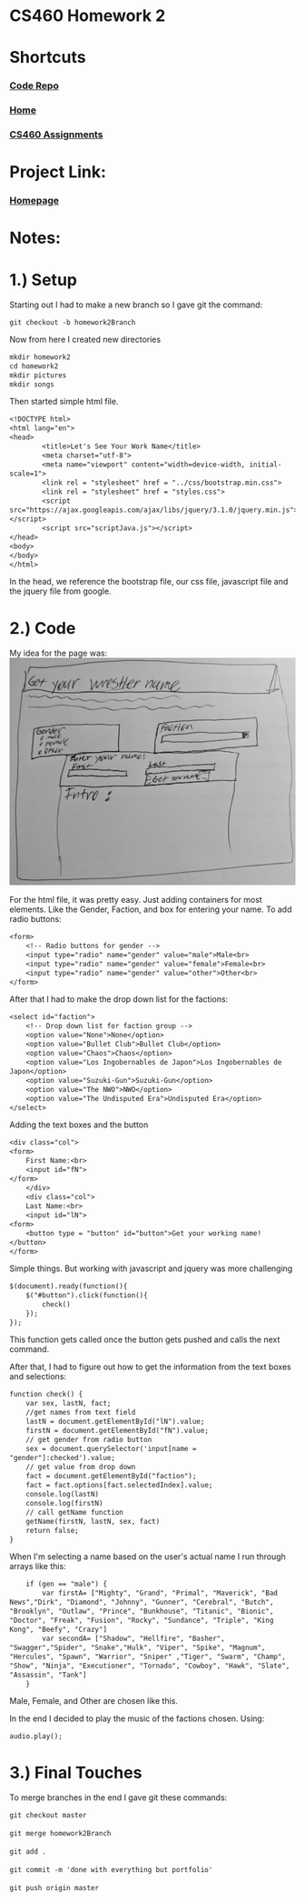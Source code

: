 # CS460 Homework 2

# Shortcuts
### [Code Repo](https://github.com/joshua-martinez95/joshua-martinez95.github.io/tree/master/homework2) 
### [Home](../index.md) 
### [CS460 Assignments](portMain-cs460.md) 

# Project Link:

### [Homepage](../homework2/index.html)

# Notes:

# 1.) Setup
Starting out I had to make a new branch so I gave git the command:
```
git checkout -b homework2Branch
```
Now from here I created new directories

```
mkdir homework2
cd homework2
mkdir pictures
mkdir songs
```

Then started simple html file.

```
<!DOCTYPE html>
<html lang="en">
<head>
        <title>Let's See Your Work Name</title>
        <meta charset="utf-8">
        <meta name="viewport" content="width=device-width, initial-scale=1">
        <link rel = "stylesheet" href = "../css/bootstrap.min.css">
        <link rel = "stylesheet" href = "styles.css">
        <script src="https://ajax.googleapis.com/ajax/libs/jquery/3.1.0/jquery.min.js"></script>
        <script src="scriptJava.js"></script>
</head>
<body>
</body>
</html>
```
In the head, we reference the bootstrap file, our css file, javascript file and the jquery file from google. 

# 2.) Code
My idea for the page was: 
![Image of design](../images/designHW2.jpg)

For the html file, it was pretty easy. Just adding containers for most elements. Like the Gender, Faction, and box for entering your name.
To add radio buttons: 
```
<form>
    <!-- Radio buttons for gender -->
    <input type="radio" name="gender" value="male">Male<br>
    <input type="radio" name="gender" value="female">Female<br>
    <input type="radio" name="gender" value="other">Other<br>
</form>
```

After that I had to make the drop down list for the factions:
```
<select id="faction">
    <!-- Drop down list for faction group -->
    <option value="None">None</option>
    <option value="Bullet Club">Bullet Club</option>
    <option value="Chaos">Chaos</option>
    <option value="Los Ingobernables de Japon">Los Ingobernables de Japon</option> 
    <option value="Suzuki-Gun">Suzuki-Gun</option>
    <option value="The NWO">NWO</option>
    <option value="The Undisputed Era">Undisputed Era</option>
</select>
```

Adding the text boxes and the button
```
<div class="col">
<form> 
    First Name:<br>
    <input id="fN">
</form>
    </div>
    <div class="col">
    Last Name:<br>
    <input id="lN">
<form>
    <button type = "button" id="button">Get your working name!</button>
</form>
```
Simple things. But working with javascript and jquery was more challenging
```
$(document).ready(function(){
    $("#button").click(function(){
        check()
    });
});
```

This function gets called once the button gets pushed and calls the next command.

After that, I had to figure out how to get the information from the text boxes and selections:

```
function check() {
    var sex, lastN, fact;
    //get names from text field
    lastN = document.getElementById("lN").value;
    firstN = document.getElementById("fN").value;
    // get gender from radio button
    sex = document.querySelector('input[name = "gender"]:checked').value;
    // get value from drop down
    fact = document.getElementById("faction");
    fact = fact.options[fact.selectedIndex].value;
    console.log(lastN)
    console.log(firstN)
    // call getName function
    getName(firstN, lastN, sex, fact)
    return false;
}
```

When I'm selecting a name based on the user's actual name I run through arrays like this: 

```
    if (gen == "male") {
        var firstA= ["Mighty", "Grand", "Primal", "Maverick", "Bad News","Dirk", "Diamond", "Johnny", "Gunner", "Cerebral", "Butch", "Brooklyn", "Outlaw", "Prince", "Bunkhouse", "Titanic", "Bionic", "Doctor", "Freak", "Fusion", "Rocky", "Sundance", "Triple", "King Kong", "Beefy", "Crazy"]
        var secondA= ["Shadow", "Hellfire", "Basher", "Swagger","Spider", "Snake","Hulk", "Viper", "Spike", "Magnum", "Hercules", "Spawn", "Warrior", "Sniper" ,"Tiger", "Swarm", "Champ", "Show", "Ninja", "Executioner", "Tornado", "Cowboy", "Hawk", "Slate", "Assassin", "Tank"]
    }
```
Male, Female, and Other are chosen like this.

In the end I decided to play the music of the factions chosen. Using:
```
audio.play();
```

# 3.) Final Touches



To merge branches in the end I gave git these commands:
```
git checkout master

git merge homework2Branch

git add .

git commit -m 'done with everything but portfolio'

git push origin master
```